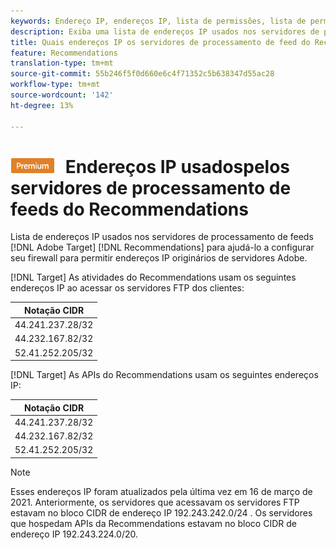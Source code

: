 ```yaml
---
keywords: Endereço IP, endereços IP, lista de permissões, lista de permissões, firewall, recs, feed, servidores, adobe marketing cloud, recommendations
description: Exiba uma lista de endereços IP usados nos servidores de processamento de feeds do Recommendations do Target para ajudá-lo a configurar seu firewall para permitir endereços IP originários de servidores do Adobe.
title: Quais endereços IP os servidores de processamento de feed do Recommendations usam?
feature: Recommendations
translation-type: tm+mt
source-git-commit: 55b246f5f0d660e6c4f71352c5b638347d55ac28
workflow-type: tm+mt
source-wordcount: '142'
ht-degree: 13%

---
```



# ![PREMIUM](/help/assets/premium.png) Endereços IP usados &#x200B;&#x200B;pelos servidores de processamento de feeds do Recommendations

Lista de endereços IP usados nos servidores de processamento de feeds [!DNL Adobe Target] [!DNL Recommendations] para ajudá-lo a configurar seu firewall para permitir endereços IP originários de servidores Adobe.

[!DNL Target]  As atividades do Recommendations usam os seguintes endereços IP ao acessar os servidores FTP dos clientes:

| Notação CIDR |
|---|
| 44.241.237.28/32 |
| 44.232.167.82/32 |
| 52.41.252.205/32 |

[!DNL Target]  As APIs do Recommendations usam os seguintes endereços IP:

| Notação CIDR |
|---|
| 44.241.237.28/32 |
| 44.232.167.82/32 |
| 52.41.252.205/32 |

>[!NOTE]
>
>Esses endereços IP foram atualizados pela última vez em 16 de março de 2021. Anteriormente, os servidores que acessavam os servidores FTP estavam no bloco CIDR de endereço IP 192.243.242.0/24 . Os servidores que hospedam APIs da Recommendations estavam no bloco CIDR de endereço IP 192.243.224.0/20.

